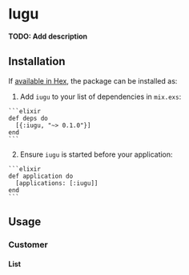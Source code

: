 # Iugu

**TODO: Add description**

## Installation

If [available in Hex](https://hex.pm/docs/publish), the package can be installed as:

  1. Add `iugu` to your list of dependencies in `mix.exs`:

    ```elixir
    def deps do
      [{:iugu, "~> 0.1.0"}]
    end
    ```

  2. Ensure `iugu` is started before your application:

    ```elixir
    def application do
      [applications: [:iugu]]
    end
    ```

## Usage

### Customer

#### List

```elixir

```
